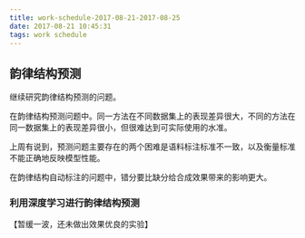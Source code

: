 ```yaml
---
title: work-schedule-2017-08-21-2017-08-25
date: 2017-08-21 10:45:31
tags: work schedule
---
```


## 韵律结构预测 

继续研究韵律结构预测的问题。

在韵律结构预测问题中。同一方法在不同数据集上的表现差异很大，不同的方法在同一数据集上的表现差异很小，但很难达到可实际使用的水准。

上周有说到，预测问题主要存在的两个困难是语料标注标准不一致，以及衡量标准不能正确地反映模型性能。

在韵律结构自动标注的问题中，错分要比缺分给合成效果带来的影响更大。

### 利用深度学习进行韵律结构预测

【暂缓一波，还未做出效果优良的实验】